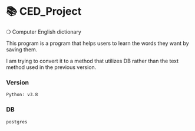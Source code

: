 # 📚 CED_Project
❍ Computer English dictionary

This program is a program that helps users to learn the words they want by saving them.

I am trying to convert it to a method that utilizes DB rather than the text method used in the previous version.

### Version
```commandline
Python: v3.8
```

### DB
```commandline
postgres
```
